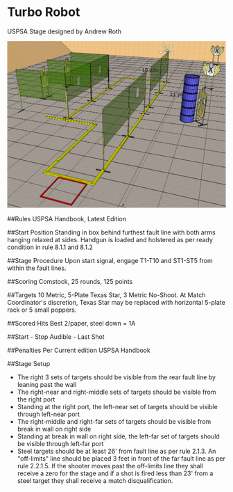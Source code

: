 # Turbo Robot
USPSA Stage designed by Andrew Roth

![](img/iso.PNG?raw=true)

##Rules
USPSA Handbook, Latest Edition

##Start Position
Standing in box behind furthest fault line with both arms hanging relaxed at sides. Handgun is loaded and holstered as per ready condition in rule 8.1.1 and 8.1.2

##Stage Procedure
Upon start signal, engage T1-T10 and ST1-ST5 from within the fault lines.

##Scoring
Comstock, 25 rounds, 125 points

##Targets
10 Metric, 5-Plate Texas Star, 3 Metric No-Shoot. At Match Coordinator's discretion, Texas Star may be replaced with horizontal 5-plate rack or 5 small poppers.

##Scored Hits
Best 2/paper, steel down = 1A

##Start - Stop
Audible - Last Shot

##Penalties
Per Current edition USPSA Handbook

##Stage Setup
* The right 3 sets of targets should be visible from the rear fault line by leaning past the wall
* The right-near and right-middle sets of targets should be visible from the right port
* Standing at the right port, the left-near set of targets should be visible through left-near port
* The right-middle and right-far sets of targets should be visible from break in wall on right side
* Standing at break in wall on right side, the left-far set of targets should be visible through left-far port
* Steel targets should be at least 26' from fault line as per rule 2.1.3. An "off-limits" line should be placed 3 feet in front of the far fault line as per rule 2.2.1.5. If the shooter moves past the off-limits line they shall receive a zero for the stage and if a shot is fired less than 23' from a steel target they shall receive a match disqualification.